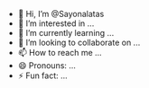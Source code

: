 - 👋 Hi, I’m @Sayonalatas
- 👀 I’m interested in ...
- 🌱 I’m currently learning ...
- 💞️ I’m looking to collaborate on ...
- 📫 How to reach me ...
- 😄 Pronouns: ...
- ⚡ Fun fact: ...

<!---
Sayonalatas/Sayonalatas is a ✨ special ✨ repository because its `README.md` (this file) appears on your GitHub profile.
You can click the Preview link to take a look at your changes.
--->
